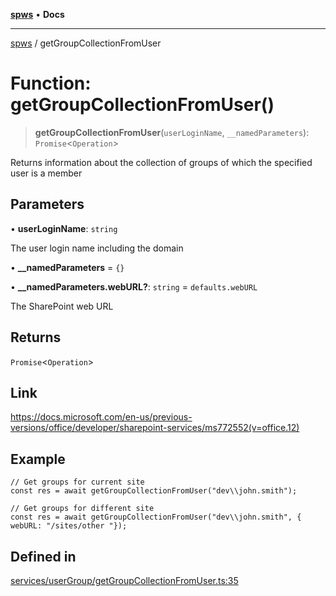 [**spws**](../README.md) • **Docs**

***

[spws](../globals.md) / getGroupCollectionFromUser

# Function: getGroupCollectionFromUser()

> **getGroupCollectionFromUser**(`userLoginName`, `__namedParameters`): `Promise`\<`Operation`\>

Returns information about the collection of groups of which the specified user is a member

## Parameters

• **userLoginName**: `string`

The user login name including the domain

• **\_\_namedParameters** = `{}`

• **\_\_namedParameters.webURL?**: `string` = `defaults.webURL`

The SharePoint web URL

## Returns

`Promise`\<`Operation`\>

## Link

https://docs.microsoft.com/en-us/previous-versions/office/developer/sharepoint-services/ms772552(v=office.12)

## Example

```
// Get groups for current site
const res = await getGroupCollectionFromUser("dev\\john.smith");

// Get groups for different site
const res = await getGroupCollectionFromUser("dev\\john.smith", { webURL: "/sites/other "});
```

## Defined in

[services/userGroup/getGroupCollectionFromUser.ts:35](https://github.com/rlking1985/spws/blob/96ed2330ff15e8f8eb88949aa126d8a29c8f97dc/src/services/userGroup/getGroupCollectionFromUser.ts#L35)
